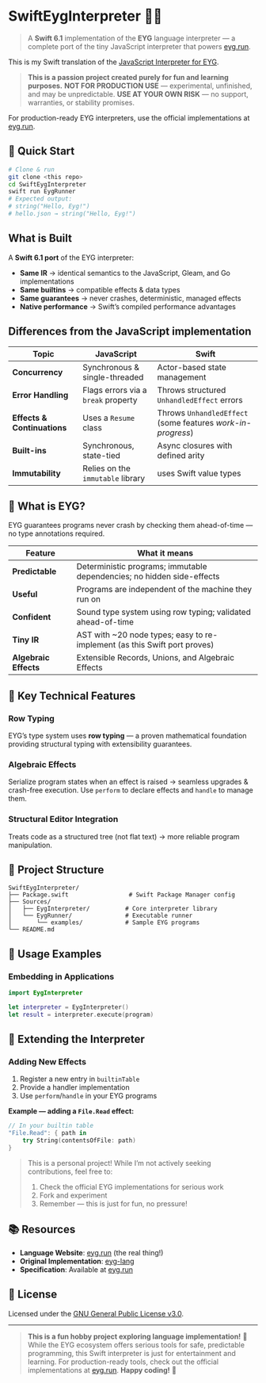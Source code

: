 # SwiftEygInterpreter 🏃‍♂️

> A **Swift 6.1** implementation of the **EYG** language interpreter — a complete port of the tiny JavaScript interpreter that powers [eyg.run](https://eyg.run/).

This is my Swift translation of the [JavaScript Interpreter for EYG](https://github.com/CrowdHailer/eyg-lang/blob/main/packages/javascript_interpreter/src/interpreter.mjs).

> **This is a passion project created purely for fun and learning purposes.**
> **NOT FOR PRODUCTION USE** — experimental, unfinished, and may be unpredictable.
> **USE AT YOUR OWN RISK** — no support, warranties, or stability promises.

For production-ready EYG interpreters, use the official implementations at [eyg.run](https://eyg.run/).

## 🚀 Quick Start

```bash
# Clone & run
git clone <this repo>
cd SwiftEygInterpreter
swift run EygRunner
# Expected output:
# string("Hello, Eyg!")
# hello.json → string("Hello, Eyg!")
```

## What is Built

A **Swift 6.1 port** of the EYG interpreter:

- **Same IR** → identical semantics to the JavaScript, Gleam, and Go implementations
- **Same builtins** → compatible effects & data types
- **Same guarantees** → never crashes, deterministic, managed effects
- **Native performance** → Swift’s compiled performance advantages

## Differences from the JavaScript implementation

| Topic | JavaScript | Swift |
|-------|------------|-------|
| **Concurrency** | Synchronous & single-threaded | Actor-based state management |
| **Error Handling** | Flags errors via a `break` property | Throws structured `UnhandledEffect` errors |
| **Effects & Continuations** | Uses a `Resume` class | Throws `UnhandledEffect` (some features *work-in-progress*) |
| **Built-ins** | Synchronous, state-tied | Async closures with defined arity |
| **Immutability** | Relies on the `immutable` library | uses Swift value types |

## 🧠 What is EYG?

EYG guarantees programs never crash by checking them ahead-of-time — no type annotations required.

| Feature | What it means |
|---------|---------------|
| **Predictable** | Deterministic programs; immutable dependencies; no hidden side-effects |
| **Useful** | Programs are independent of the machine they run on |
| **Confident** | Sound type system using row typing; validated ahead-of-time |
| **Tiny IR** | AST with ~20 node types; easy to re-implement (as this Swift port proves) |
| **Algebraic Effects** | Extensible Records, Unions, and Algebraic Effects |

## 🔧 Key Technical Features

### Row Typing
EYG’s type system uses **row typing** — a proven mathematical foundation providing structural typing with extensibility guarantees.

### Algebraic Effects
Serialize program states when an effect is raised → seamless upgrades & crash-free execution. Use `perform` to declare effects and `handle` to manage them.

### Structural Editor Integration
Treats code as a structured tree (not flat text) → more reliable program manipulation.

## 📁 Project Structure

```
SwiftEygInterpreter/
├── Package.swift                 # Swift Package Manager config
├── Sources/
│   ├── EygInterpreter/          # Core interpreter library
│   └── EygRunner/               # Executable runner
│       └── examples/            # Sample EYG programs
└── README.md
```

## 📖 Usage Examples

### Embedding in Applications

```swift
import EygInterpreter

let interpreter = EygInterpreter()
let result = interpreter.execute(program)
```

## 🔌 Extending the Interpreter

### Adding New Effects

1. Register a new entry in `builtinTable`
2. Provide a handler implementation
3. Use `perform`/`handle` in your EYG programs

**Example — adding a `File.Read` effect:**

```swift
// In your builtin table
"File.Read": { path in
    try String(contentsOfFile: path)
}
```

> This is a personal project! While I’m not actively seeking contributions, feel free to:
> 1. Check the official EYG implementations for serious work
> 2. Fork and experiment
> 3. Remember — this is just for fun, no pressure!

## 📚 Resources

- **Language Website**: [eyg.run](https://eyg.run/) (the real thing!)
- **Original Implementation**: [eyg-lang](https://github.com/CrowdHailer/eyg-lang)
- **Specification**: Available at [eyg.run](https://eyg.run/)

## 📄 License

Licensed under the [GNU General Public License v3.0](LICENSE).

---

> **This is a fun hobby project exploring language implementation!** 🎉
> While the EYG ecosystem offers serious tools for safe, predictable programming, this Swift interpreter is just for entertainment and learning.
> For production-ready tools, check out the official implementations at [eyg.run](https://eyg.run/).
> **Happy coding!** 🚀
